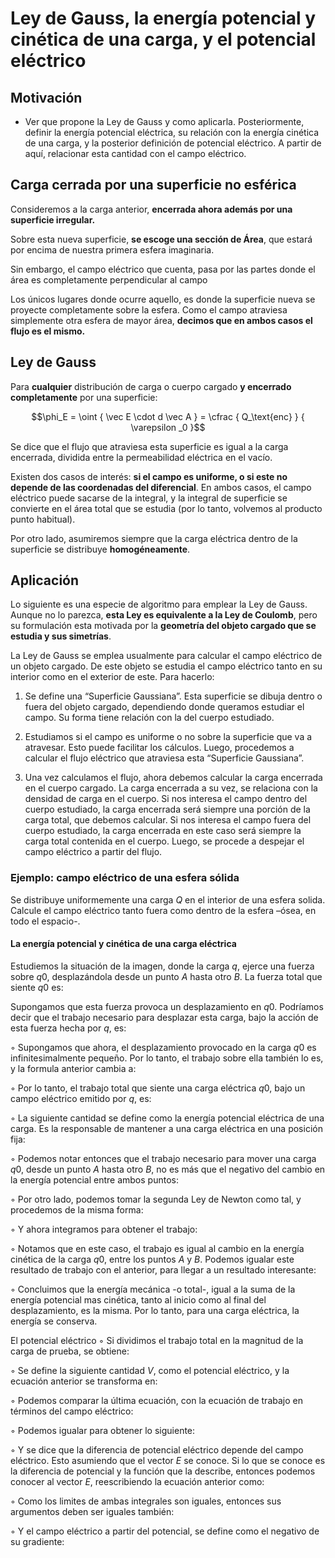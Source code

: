 # Ley de Gauss, la energía potencial y cinética de una carga, y el potencial eléctrico

## Motivación

- Ver que propone la Ley de Gauss y como aplicarla. Posteriormente, definir la
  energía potencial eléctrica, su relación con la energía cinética de una carga,
  y la posterior definición de potencial eléctrico. A partir de aquí, relacionar
  esta cantidad con el campo eléctrico.

## Carga cerrada por una superficie no esférica

Consideremos a la carga anterior, **encerrada ahora además por una superficie
irregular.**

Sobre esta nueva superficie, **se escoge una sección de Área**, que estará por
encima de nuestra primera esfera imaginaria.

Sin embargo, el campo eléctrico que cuenta, pasa por las partes donde el área es
completamente perpendicular al campo

Los únicos lugares donde ocurre aquello, es donde la superficie nueva se
proyecte completamente sobre la esfera. Como el campo atraviesa simplemente otra
esfera de mayor área, **decimos que en ambos casos el flujo es el mismo.**

## Ley de Gauss

Para **cualquier** distribución de carga o cuerpo cargado **y encerrado
completamente** por una superficie:

$$\phi_E = \oint { \vec E \cdot d \vec A } = \cfrac { Q_\text{enc} } { \varepsilon _0 }$$

Se dice que el flujo que atraviesa esta superficie es igual a la carga
encerrada, dividida entre la permeabilidad eléctrica en el vacío.

Existen dos casos de interés: **si el campo es uniforme, o si este no depende de
las coordenadas del diferencial**. En ambos casos, el campo eléctrico puede
sacarse de la integral, y la integral de superficie se convierte en el área
total que se estudia (por lo tanto, volvemos al producto punto habitual).

Por otro lado, asumiremos siempre que la carga eléctrica dentro de la superficie
se distribuye **homogéneamente**.

## Aplicación

Lo siguiente es una especie de algoritmo para emplear la Ley de Gauss. Aunque no
lo parezca, **esta Ley es equivalente a la Ley de Coulomb**, pero su formulación
esta motivada por la **geometría del objeto cargado que se estudia y sus
simetrías**.

La Ley de Gauss se emplea usualmente para calcular el campo eléctrico de un
objeto cargado. De este objeto se estudia el campo eléctrico tanto en su
interior como en el exterior de este. Para hacerlo:

1. Se define una “Superficie Gaussiana”. Esta superficie se dibuja dentro o
fuera del objeto cargado, dependiendo donde queramos estudiar el campo. Su
forma tiene relación con la del cuerpo estudiado.

2. Estudiamos si el campo es uniforme o no sobre la superficie que va a
atravesar. Esto puede facilitar los cálculos. Luego, procedemos a calcular el
flujo eléctrico que atraviesa esta “Superficie Gaussiana”.

3. Una vez calculamos el flujo, ahora debemos calcular la carga encerrada en el
cuerpo cargado. La carga encerrada a su vez, se relaciona con la densidad de
carga en el cuerpo. Si nos interesa el campo dentro del cuerpo estudiado, la
carga encerrada será siempre una porción de la carga total, que debemos
calcular. Si nos interesa el campo fuera del cuerpo estudiado, la carga
encerrada en este caso será siempre la carga total contenida en el cuerpo.
Luego, se procede a despejar el campo eléctrico a partir del flujo.

### Ejemplo: campo eléctrico de una esfera sólida

Se distribuye uniformemente una carga $Q$ en el interior de una esfera solida.
Calcule el campo eléctrico tanto fuera como dentro de la esfera –ósea, en todo
el espacio-.

#### La energía potencial y cinética de una carga eléctrica

Estudiemos la situación de la imagen, donde la carga $q$, ejerce una fuerza
sobre $q0$, desplazándola desde un punto $A$ hasta otro $B$. La fuerza total que
siente $q0$ es:

Supongamos que esta fuerza provoca un desplazamiento en $q0$. Podríamos decir
que el trabajo necesario para desplazar esta carga, bajo la acción de esta
fuerza hecha por $q$, es:

◦ Supongamos que ahora, el desplazamiento provocado en la carga $q0$ es
infinitesimalmente pequeño. Por lo tanto, el trabajo sobre ella también lo es, y
la formula anterior cambia a:

◦ Por lo tanto, el trabajo total que siente una carga eléctrica $q0$, bajo un
campo eléctrico emitido por $q$, es:

◦ La siguiente cantidad se define como la energía potencial eléctrica de una
carga. Es la responsable de mantener a una carga eléctrica en una posición fija:

◦ Podemos notar entonces que el trabajo necesario para mover una carga $q0$,
desde un punto $A$ hasta otro $B$, no es más que el negativo del cambio en la
energía potencial entre ambos puntos:

◦ Por otro lado, podemos tomar la segunda Ley de Newton como tal, y procedemos
de la misma forma:

◦ Y ahora integramos para obtener el trabajo:

◦ Notamos que en este caso, el trabajo es igual al cambio en la energía cinética
de la carga $q0$, entre los puntos $A$ y $B$. Podemos igualar este resultado de
trabajo con el anterior, para llegar a un resultado interesante:

◦ Concluimos que la energía mecánica -o total-, igual a la suma de la energía
potencial mas cinética, tanto al inicio como al final del desplazamiento, es la
misma. Por lo tanto, para una carga eléctrica, la energía se conserva.

El potencial eléctrico ◦ Si dividimos el trabajo total en la magnitud de la
carga de prueba, se obtiene:

◦ Se define la siguiente cantidad $V$, como el potencial eléctrico, y la
ecuación anterior se transforma en:

◦ Podemos comparar la última ecuación, con la ecuación de trabajo en términos
del campo eléctrico:

◦ Podemos igualar para obtener lo siguiente:

◦ Y se dice que la diferencia de potencial eléctrico depende del campo
eléctrico. Esto asumiendo que el vector $E$ se conoce. Si lo que se conoce es la
diferencia de potencial y la función que la describe, entonces podemos conocer
al vector $E$, reescribiendo la ecuación anterior como:

◦ Como los limites de ambas integrales son iguales, entonces sus argumentos
deben ser iguales también:

◦ Y el campo eléctrico a partir del potencial, se define como el negativo de su
gradiente:
